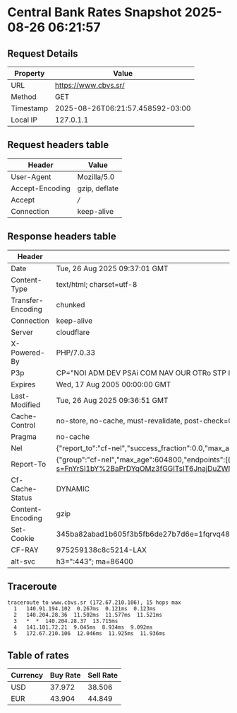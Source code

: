 # Central Bank Rates Snapshot 2025-08-26 06:21:57
## Request Details

| Property | Value |
|----------|-------|
| URL | https://www.cbvs.sr/ |
| Method | GET |
| Timestamp | 2025-08-26T06:21:57.458592-03:00 |
| Local IP | 127.0.1.1 |
    
## Request headers table

| Header | Value |
|--------|-------|
| User-Agent | Mozilla/5.0 |
| Accept-Encoding | gzip, deflate |
| Accept | */* |
| Connection | keep-alive |

    
## Response headers table
| Header | Value |
|--------|-------|
| Date | Tue, 26 Aug 2025 09:37:01 GMT |
| Content-Type | text/html; charset=utf-8 |
| Transfer-Encoding | chunked |
| Connection | keep-alive |
| Server | cloudflare |
| X-Powered-By | PHP/7.0.33 |
| P3p | CP="NOI ADM DEV PSAi COM NAV OUR OTRo STP IND DEM" |
| Expires | Wed, 17 Aug 2005 00:00:00 GMT |
| Last-Modified | Tue, 26 Aug 2025 09:36:51 GMT |
| Cache-Control | no-store, no-cache, must-revalidate, post-check=0, pre-check=0 |
| Pragma | no-cache |
| Nel | {"report_to":"cf-nel","success_fraction":0.0,"max_age":604800} |
| Report-To | {"group":"cf-nel","max_age":604800,"endpoints":[{"url":"https://a.nel.cloudflare.com/report/v4?s=FnYrSI1bY%2BaPrDYqOMz3fGGITsIT6JnajDuZWNnFMUztJAQRN%2Bp7oyuNFN%2FKwwi3rV7L5xf91Z6L1UVDptALUKXh4rpYRL4O6g%3D%3D"}]} |
| Cf-Cache-Status | DYNAMIC |
| Content-Encoding | gzip |
| Set-Cookie | 345ba82abad1b605f3b5fb6de27b7d6e=1fqrvq48bcrg5o5cr8ict6rab5; HttpOnly; Path=/ |
| CF-RAY | 975259138c8c5214-LAX |
| alt-svc | h3=":443"; ma=86400 |

## Traceroute 

```
traceroute to www.cbvs.sr (172.67.210.106), 15 hops max
  1   140.91.194.102  0.267ms  0.121ms  0.123ms 
  2   140.204.28.36  11.502ms  11.577ms  11.521ms 
  3   *  *  140.204.28.37  13.715ms 
  4   141.101.72.21  9.045ms  8.934ms  9.092ms 
  5   172.67.210.106  12.046ms  11.925ms  11.936ms 

```


## Table of rates

| Currency | Buy Rate | Sell Rate |
|----------|----------|-----------|
| USD | 37.972 | 38.506 |
| EUR | 43.904 | 44.849 |

